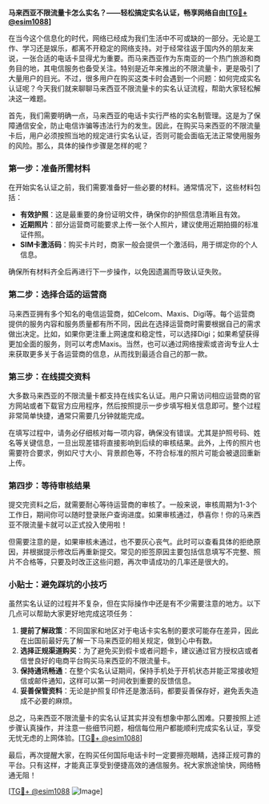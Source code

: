 **马来西亚不限流量卡怎么实名？——轻松搞定实名认证，畅享网络自由[[TG💪+ @esim1088](https://t.me/s/esim1088)]**

在当今这个信息化的时代，网络已经成为我们生活中不可或缺的一部分。无论是工作、学习还是娱乐，都离不开稳定的网络支持。对于经常往返于国内外的朋友来说，一张合适的电话卡显得尤为重要。而马来西亚作为东南亚的一个热门旅游和商务目的地，其电信服务也备受关注。特别是近年来推出的不限流量卡，更是吸引了大量用户的目光。不过，很多用户在购买这类卡时会遇到一个问题：如何完成实名认证呢？今天我们就来聊聊马来西亚不限流量卡的实名认证流程，帮助大家轻松解决这一难题。

首先，我们需要明确一点，马来西亚的电话卡实行严格的实名制管理。这是为了保障通信安全，防止电信诈骗等违法行为的发生。因此，在购买马来西亚的不限流量卡后，用户必须按照当地的规定进行实名认证，否则可能会面临无法正常使用服务的风险。那么，具体的操作步骤是怎样的呢？

### 第一步：准备所需材料

在开始实名认证之前，我们需要准备好一些必要的材料。通常情况下，这些材料包括：

- **有效护照**：这是最重要的身份证明文件，确保你的护照信息清晰且有效。
- **近期照片**：部分运营商可能要求上传一张个人照片，建议使用近期拍摄的标准证件照。
- **SIM卡激活码**：购买卡片时，商家一般会提供一个激活码，用于绑定你的个人信息。

确保所有材料齐全后再进行下一步操作，以免因遗漏而导致认证失败。

### 第二步：选择合适的运营商

马来西亚拥有多个知名的电信运营商，如Celcom、Maxis、Digi等。每个运营商提供的服务内容和服务质量都有所不同，因此在选择运营商时需要根据自己的需求做出决定。比如，如果你更注重上网速度和稳定性，可以选择Digi；如果希望获得更加全面的服务，则可以考虑Maxis。当然，也可以通过网络搜索或咨询专业人士来获取更多关于各运营商的信息，从而找到最适合自己的那一款。

### 第三步：在线提交资料

大多数马来西亚的不限流量卡都支持在线实名认证。用户只需访问相应运营商的官方网站或者下载官方应用程序，然后按照提示一步步填写相关信息即可。整个过程非常简单快捷，通常只需要几分钟就能完成。

在填写过程中，请务必仔细核对每一项内容，确保没有错误。尤其是护照号码、姓名等关键信息，一旦出现差错将直接影响到后续的审核结果。此外，上传的照片也需要符合要求，例如尺寸大小、背景颜色等，不符合标准的照片可能会被退回重新上传。

### 第四步：等待审核结果

提交完资料之后，就需要耐心等待运营商的审核了。一般来说，审核周期为1-3个工作日，期间你可以随时登录账户查询进度。如果审核通过，恭喜你！你的马来西亚不限流量卡就可以正式投入使用啦！

但需要注意的是，如果审核未通过，也不要灰心丧气。此时可以查看具体的拒绝原因，并根据提示修改后再重新提交。常见的拒签原因主要包括信息填写不完整、照片不合格等，只要及时改正这些问题，再次申请成功的几率还是很大的。

### 小贴士：避免踩坑的小技巧

虽然实名认证的过程并不复杂，但在实际操作中还是有不少需要注意的地方。以下几点可以帮助大家更好地完成这项任务：

1. **提前了解政策**：不同国家和地区对于电话卡实名制的要求可能存在差异，因此在出国前最好先了解一下马来西亚的相关规定，做到心中有数。
2. **选择正规渠道购买**：为了避免买到假卡或者问题卡，建议通过官方授权店或者信誉良好的电商平台购买马来西亚的不限流量卡。
3. **保持通讯畅通**：在整个实名认证期间，保持手机处于开机状态并能正常接收短信或邮件通知，这样可以第一时间收到重要的反馈信息。
4. **妥善保管资料**：无论是护照复印件还是激活码，都要妥善保存好，避免丢失造成不必要的麻烦。

总之，马来西亚不限流量卡的实名认证其实并没有想象中那么困难。只要按照上述步骤认真操作，并注意一些细节问题，相信每位用户都能顺利完成实名认证，享受无忧无虑的上网体验。[[TG💪+ @esim1088](https://t.me/s/esim1088)]

最后，再次提醒大家，在购买任何国际电话卡时一定要擦亮眼睛，选择正规可靠的平台。只有这样，才能真正享受到便捷高效的通信服务。祝大家旅途愉快，网络畅通无阻！

[[TG💪+ @esim1088](https://t.me/s/esim1088) ![Image](https://i.postimg.cc/4NQfJmqS/Snipaste-2025-05-13-00-14-12.png)]
